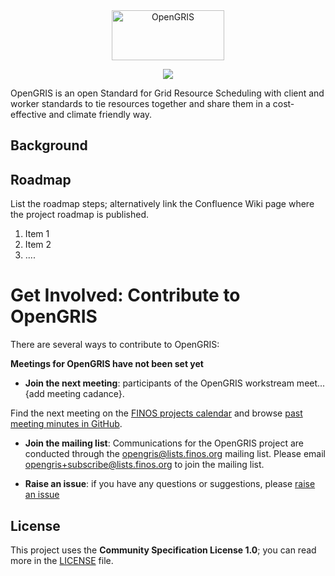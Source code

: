<div align="center">
  <a href="https://github.com/finos/opengris">
    <img src="https://github.com/finos/branding/blob/master/project-logos/active-project-logos/OpenGRIS/Horizontal/2025_OpenGRIS_Horizontal.svg" alt="OpenGRIS" width="180" height="80">
  </a>

  <p align="center">
    <a href="https://community.finos.org/docs/governance/Software-Projects/stages/incubating">
      <img src="https://cdn.jsdelivr.net/gh/finos/contrib-toolbox@master/images/badge-incubating.svg">
    </a>
  </p>  
</div>

OpenGRIS is an open Standard for Grid Resource Scheduling with client and worker standards to tie resources together and share them in a cost-effective and climate friendly way.

## Background 

## Roadmap

List the roadmap steps; alternatively link the Confluence Wiki page where the project roadmap is published.

1. Item 1
2. Item 2
3. ....

# Get Involved: Contribute to OpenGRIS
There are several ways to contribute to OpenGRIS:

**Meetings for OpenGRIS have not been set yet**
* **Join the next meeting**: participants of the OpenGRIS workstream meet... {add meeting cadance}.

Find the next meeting on the [FINOS projects calendar](https://finos.org/calendar) and browse [past meeting minutes in GitHub](https://github.com/finos/opengris/issues?q=state%3Aopen%20type%3Ameeting).

* **Join the mailing list**: Communications for the OpenGRIS project are conducted through the opengris@lists.finos.org mailing list. Please email [opengris+subscribe@lists.finos.org](mailto:opengris+subscribe@lists.finos.org) to join the mailing list.

* **Raise an issue**: if you have any questions or suggestions, please [raise an issue](https://{github}.com/finos/opengris/issues/new/choose)

## License

This project uses the **Community Specification License 1.0**; you can read more in the [LICENSE](LICENSE) file.
